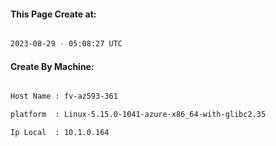 
   
#### This Page Create at:

```bash

2023-08-29 - 05:08:27 UTC

```

#### Create By Machine:

```bash

Host Name : fv-az593-361

platform  : Linux-5.15.0-1041-azure-x86_64-with-glibc2.35

Ip Local  : 10.1.0.164

```


